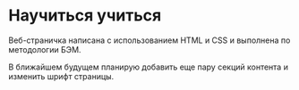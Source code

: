 # Научиться учиться

Веб-страничка написана с использованием HTML и CSS и выполнена по методологии БЭМ.

В ближайшем будущем планирую добавить еще пару секций контента и изменить шрифт страницы.
